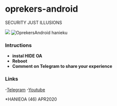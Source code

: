 # oprekers-android
SECURITY JUST ILLUSIONS

![](docs/images/logo.png)
![OprekersAndroid hanieku](https://user-images.githubusercontent.com/63897861/79962018-b3de7580-84b1-11ea-9a09-650b5fc90dd6.png)



### Intructions

- **instal HIDE OA**
- **Reboot**
- **Comment on Telegram to share your experience**


### Links
-[Telegram](https://t.me/oprekersandroid)
-[Youtube](https://www.youtube.com/HANIEOA)

*HANIEOA (46) APR2020
